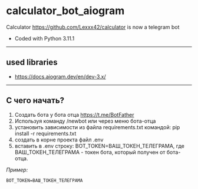 # calculator_bot_aiogram

Calculator https://github.com/Lexxx42/calculator is now a telegram bot
* Coded with Python 3.11.1
---

## used libraries

* https://docs.aiogram.dev/en/dev-3.x/

---

## С чего начать?

1. Создать бота у бота отца https://t.me/BotFather
2. Используя команду /newbot или через меню бота-отца
3. установить зависимости из файла requirements.txt командой: pip install -r requirements.txt
4. создать в корне проекта файл .env
5. вставить в .env строку: BOT_TOKEN=ВАШ_ТОКЕН_ТЕЛЕГРАМА, где ВАШ_ТОКЕН_ТЕЛЕГРАМА - токен бота, который получен от
   бота-отца.

*Пример:*
``` shell
BOT_TOKEN=ВАШ_ТОКЕН_ТЕЛЕГРАМА
```
